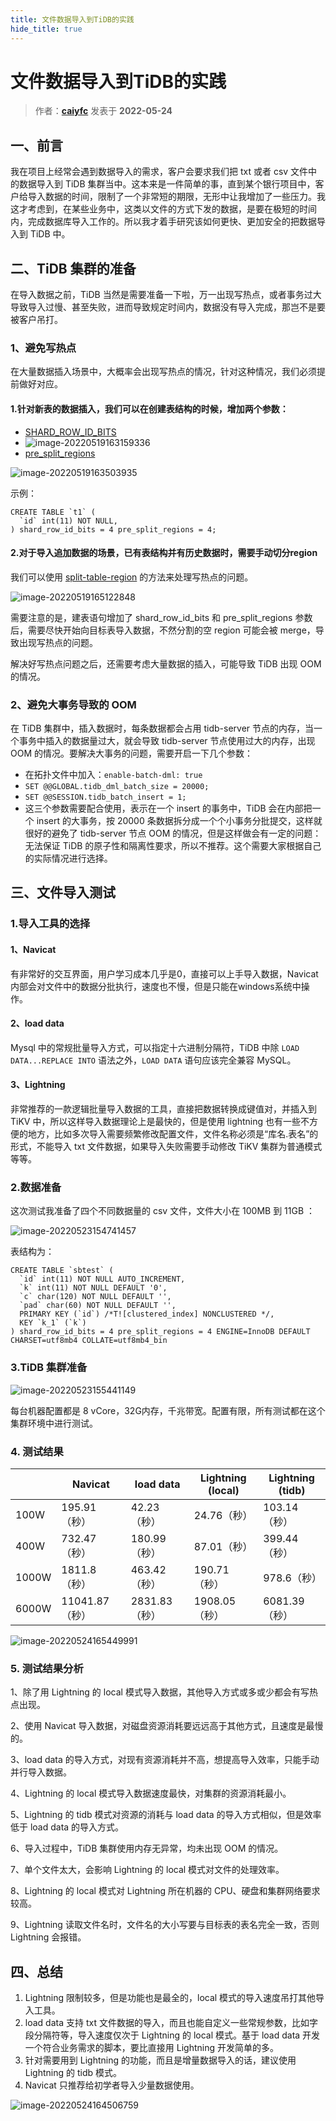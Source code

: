 ```yaml
---
title: 文件数据导入到TiDB的实践
hide_title: true
---
```


# 文件数据导入到TiDB的实践

> 作者：**[caiyfc](https://tidb.net/u/caiyfc/post/all)** 发表于  **2022-05-24**

## 一、前言

我在项目上经常会遇到数据导入的需求，客户会要求我们把 txt 或者 csv 文件中的数据导入到 TiDB 集群当中。这本来是一件简单的事，直到某个银行项目中，客户给导入数据的时间，限制了一个非常短的期限，无形中让我增加了一些压力。我这才考虑到，在某些业务中，这类以文件的方式下发的数据，是要在极短的时间内，完成数据库导入工作的。所以我才着手研究该如何更快、更加安全的把数据导入到 TiDB 中。

## 二、TiDB 集群的准备

在导入数据之前，TiDB 当然是需要准备一下啦，万一出现写热点，或者事务过大导致导入过慢、甚至失败，进而导致规定时间内，数据没有导入完成，那岂不是要被客户吊打。

### 1、避免写热点

在大量数据插入场景中，大概率会出现写热点的情况，针对这种情况，我们必须提前做好对应。

#### 1.针对新表的数据插入，我们可以在创建表结构的时候，增加两个参数：

- ﻿[SHARD_ROW_ID_BITS](https://docs.pingcap.com/zh/tidb/stable/shard-row-id-bits#shard_row_id_bits)﻿
- ﻿![image-20220519163159336](https://tidb-blog.oss-cn-beijing.aliyuncs.com/media/NRbDCoyBrLePs1k-1653387639812.png)﻿﻿
- ﻿[pre_split_regions](https://docs.pingcap.com/zh/tidb/stable/sql-statement-split-region#pre_split_regions)﻿

﻿![image-20220519163503935](https://tidb-blog.oss-cn-beijing.aliyuncs.com/media/3D4XscfNW58ILuR-1653387639949.png)﻿﻿

示例：

```
CREATE TABLE `t1` (
  `id` int(11) NOT NULL,
) shard_row_id_bits = 4 pre_split_regions = 4;
```

#### 2.对于导入追加数据的场景，已有表结构并有历史数据时，需要手动切分region

我们可以使用 [split-table-region](https://docs.pingcap.com/zh/tidb/stable/sql-statement-split-region#split-table-region) 的方法来处理写热点的问题。

﻿![image-20220519165122848](https://tidb-blog.oss-cn-beijing.aliyuncs.com/media/Ezy53xDlM27afet-1653387639781.png)﻿﻿

需要注意的是，建表语句增加了 shard_row_id_bits 和 pre_split_regions 参数后，需要尽快开始向目标表导入数据，不然分割的空 region 可能会被 merge，导致出现写热点的问题。

解决好写热点问题之后，还需要考虑大量数据的插入，可能导致 TiDB 出现 OOM 的情况。

### 2、避免大事务导致的 OOM

在 TiDB 集群中，插入数据时，每条数据都会占用 tidb-server 节点的内存，当一个事务中插入的数据量过大，就会导致 tidb-server 节点使用过大的内存，出现 OOM 的情况。要解决大事务的问题，需要开启一下几个参数：

- 在拓扑文件中加入：`enable-batch-dml: true`
- `SET @@GLOBAL.tidb_dml_batch_size = 20000;`
- `SET @@SESSION.tidb_batch_insert = 1;`
- 这三个参数需要配合使用，表示在一个 insert 的事务中，TiDB 会在内部把一个 insert 的大事务，按 20000 条数据拆分成一个个小事务分批提交，这样就很好的避免了 tidb-server 节点 OOM 的情况，但是这样做会有一定的问题：无法保证 TiDB 的原子性和隔离性要求，所以不推荐。这个需要大家根据自己的实际情况进行选择。

## 三、文件导入测试

### 1.导入工具的选择

#### 1、Navicat

有非常好的交互界面，用户学习成本几乎是0，直接可以上手导入数据，Navicat 内部会对文件中的数据分批执行，速度也不慢，但是只能在windows系统中操作。

#### 2、load data

Mysql 中的常规批量导入方式，可以指定十六进制分隔符，TiDB 中除 `LOAD DATA...REPLACE INTO` 语法之外，`LOAD DATA` 语句应该完全兼容 MySQL。

#### 3、Lightning

非常推荐的一款逻辑批量导入数据的工具，直接把数据转换成键值对，并插入到 TiKV 中，所以这样导入数据理论上是最快的，但是使用 lightning 也有一些不方便的地方，比如多次导入需要频繁修改配置文件，文件名称必须是“库名.表名”的形式，不能导入 txt 文件数据，如果导入失败需要手动修改 TiKV 集群为普通模式等等。

### 2.数据准备

这次测试我准备了四个不同数据量的 csv 文件，文件大小在 100MB 到 11GB ：

﻿![image-20220523154741457](https://tidb-blog.oss-cn-beijing.aliyuncs.com/media/CeOnjlmB6YswhEb-1653387639779.png)﻿﻿

表结构为：

```
CREATE TABLE `sbtest` (
  `id` int(11) NOT NULL AUTO_INCREMENT,
  `k` int(11) NOT NULL DEFAULT '0',
  `c` char(120) NOT NULL DEFAULT '',
  `pad` char(60) NOT NULL DEFAULT '',
  PRIMARY KEY (`id`) /*T![clustered_index] NONCLUSTERED */,
  KEY `k_1` (`k`)
) shard_row_id_bits = 4 pre_split_regions = 4 ENGINE=InnoDB DEFAULT CHARSET=utf8mb4 COLLATE=utf8mb4_bin
```

### 3.TiDB 集群准备

﻿![image-20220523155441149](https://tidb-blog.oss-cn-beijing.aliyuncs.com/media/gkTUZhYbHlfQ3DB-1653387639984.png)﻿﻿

每台机器配置都是 8 vCore，32G内存，千兆带宽。配置有限，所有测试都在这个集群环境中进行测试。

### 4. 测试结果

|       | Navicat        | load data     | Lightning (local) | Lightning (tidb) |
| ----- | -------------- | ------------- | ----------------- | ---------------- |
| 100W  | 195.91（秒）   | 42.23（秒）   | 24.76（秒）       | 103.14（秒）     |
| 400W  | 732.47（秒）   | 180.99（秒）  | 87.01（秒）       | 399.44（秒）     |
| 1000W | 1811.8（秒）   | 463.42（秒）  | 190.71（秒）      | 978.6（秒）      |
| 6000W | 11041.87（秒） | 2831.83（秒） | 1908.05（秒）     | 6081.39（秒）    |

﻿![image-20220524165449991](https://tidb-blog.oss-cn-beijing.aliyuncs.com/media/ZUyxjrNeALdu17t-1653387639812.png)﻿﻿

### 5. 测试结果分析

1、除了用 Lightning 的 local 模式导入数据，其他导入方式或多或少都会有写热点出现。

2、使用 Navicat 导入数据，对磁盘资源消耗要远远高于其他方式，且速度是最慢的。

3、load data 的导入方式，对现有资源消耗并不高，想提高导入效率，只能手动并行导入数据。

4、Lightning 的 local 模式导入数据速度最快，对集群的资源消耗最小。

5、Lightning 的 tidb 模式对资源的消耗与 load data 的导入方式相似，但是效率低于 load data 的导入方式。

6、导入过程中，TiDB 集群使用内存无异常，均未出现 OOM 的情况。

7、单个文件太大，会影响 Lightning 的 local 模式对文件的处理效率。

8、Lightning 的 local 模式对 Lightning 所在机器的 CPU、硬盘和集群网络要求较高。

9、Lightning 读取文件名时，文件名的大小写要与目标表的表名完全一致，否则 Lightning 会报错。

## 四、总结

1. Lightning 限制较多，但是功能也是最全的，local 模式的导入速度吊打其他导入工具。
2. load data 支持 txt 文件数据的导入，而且也能自定义一些常规参数，比如字段分隔符等，导入速度仅次于 Lightning 的 local 模式。基于 load data 开发一个符合业务需求的脚本，要比直接用 Lightning 开发简单的多。
3. 针对需要用到 Lightning 的功能，而且是增量数据导入的话，建议使用 Lightning 的 tidb 模式。
4. Navicat 只推荐给初学者导入少量数据使用。

﻿![image-20220524164506759](https://tidb-blog.oss-cn-beijing.aliyuncs.com/media/e7Cg2EbIqdlyxQX-1653387639951.png)﻿﻿

